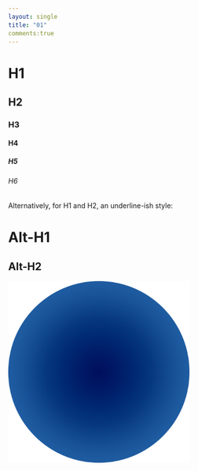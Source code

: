 ```yaml
---
layout: single
title: "01"
comments:true
---
```


# H1

## H2

### H3

#### H4

##### H5

###### H6

Alternatively, for H1 and H2, an underline-ish style:

# Alt-H1

## Alt-H2

<img src="/assets/images/logo.png" title="" alt="logo 512.png" width="369">
